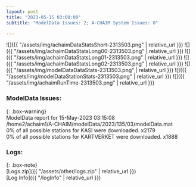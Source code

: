 ```yaml
---
layout: post
title: "2023-05-15 03:00:00"
subtitle: "ModelData Issues: 2; A-CHAIM System Issues: 0"

---
```


![]({{ "/assets/img/achaimDataStatsShort-2313503.png" | relative_url }})
![]({{ "/assets/img/achaimDataStatsLong00-2313503.png" | relative_url }})
![]({{ "/assets/img/achaimDataStatsLong01-2313503.png" | relative_url }})
![]({{ "/assets/img/achaimDataStatsLong02-2313503.png" | relative_url }})
![]({{ "/assets/img/modelDataDataStats-2313503.png" | relative_url }})
![]({{ "/assets/img/modelDataStationStats-2313503.png" | relative_url }})
![]({{ "/assets/img/achaimRunTime-2313503.png" | relative_url }})


### ModelData Issues:  
  
{: .box-warning}  
 ModelData report for 15-May-2023 03:15:08   
 /home2/achaim1/A-CHAIM/modelData/2023/135/03/modelData.mat   
 0% of all possible stations for KASI were downloaded. x2179   
 0% of all possible stations for KARTVERKET were downloaded. x1888   
  


### Logs:  
  
{: .box-note}  
[Logs.zip]({{ "/assets/other/logs.zip" | relative_url }})  
[Log Info]({{ "/logInfo" | relative_url }})  
